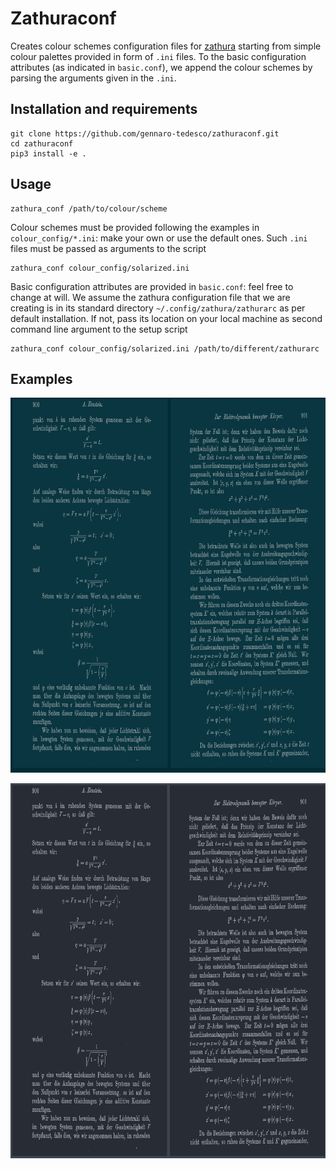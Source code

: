 # Zathuraconf
Creates colour schemes configuration files for [zathura](https://pwmt.org/projects/zathura/) starting from simple colour palettes provided in form of `.ini` files. To the basic configuration attributes (as indicated in `basic.conf`), we append the colour schemes by parsing the arguments given in the `.ini`.

## Installation and requirements
```
git clone https://github.com/gennaro-tedesco/zathuraconf.git 
cd zathuraconf
pip3 install -e .
```

## Usage
```
zathura_conf /path/to/colour/scheme 
```
Colour schemes must be provided following the examples in `colour_config/*.ini`: make your own or use the default ones. Such `.ini` files must be passed as arguments to the script 
```
zathura_conf colour_config/solarized.ini 
```
Basic configuration attributes are provided in `basic.conf`: feel free to change at will. We assume the zathura configuration file that we are creating is in its standard directory `~/.config/zathura/zathurarc` as per default installation. If not, pass its location on your local machine as second command line argument to the setup script
```
zathura_conf colour_config/solarized.ini /path/to/different/zathurarc
```

## Examples
<p align="center">
  <img height="600" src="examples/solarized.png">
</p>

<p align="center">
  <img height="600" src="examples/onedark.png">
</p>


